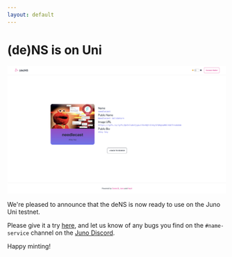 ```yaml
---
layout: default
---
```


# (de)NS is on Uni

![The deNS on uni](https://raw.githubusercontent.com/envoylabs/blog/gh-pages/assets/testnet.png)

We're pleased to announce that the deNS is now ready to use on the Juno Uni testnet.

Please give it a try [here](https://dens.vercel.app/ids/needlecast), and let us know of any bugs you find on the `#name-service` channel on the [Juno Discord](https://discord.gg/wHdzjS5vXx).

Happy minting!
